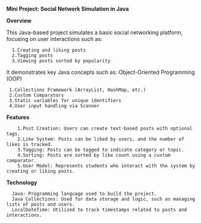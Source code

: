 **Mini Project: Social Network Simulation in Java**

**Overview**

This Java-based project simulates a basic social networking platform, focusing on user interactions such as:

      1.Creating and liking posts
      2.Tagging posts
      3.Viewing posts sorted by popularity


It demonstrates key Java concepts such as:
Object-Oriented Programming (OOP)

     1.Collections Framework (ArrayList, HashMap, etc.)
     2.Custom Comparators
     3.Static variables for unique identifiers
     4.User input handling via Scanner

**Features**

        1.Post Creation: Users can create text-based posts with optional tags.
        2.Like System: Posts can be liked by users, and the number of likes is tracked.
        3.Tagging: Posts can be tagged to indicate category or topic.
        4.Sorting: Posts are sorted by like count using a custom comparator.
        5.User Model: Represents students who interact with the system by creating or liking posts.


**Technology**

      Java: Programming language used to build the project.
      Java Collections: Used for data storage and logic, such as managing lists of posts and users.
      LocalDateTime: Utilized to track timestamps related to posts and interactions.



